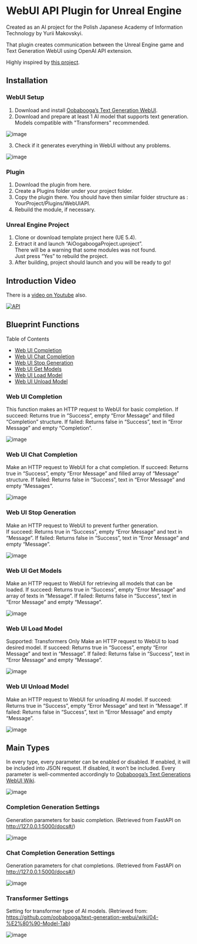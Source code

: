 # WebUI API Plugin for Unreal Engine
Created as an AI project for the Polish Japanese Academy of Information Technology by Yurii Makovskyi.

That plugin creates communication between the Unreal Engine game and Text Generation WebUI using OpenAI API extension.

Highly inspired by [this project](https://github.com/KellanM/OpenAI-Api-Unreal).

## Installation
### WebUI Setup
1. Download and install [Oobabooga’s Text Generation WebUI](https://github.com/oobabooga/text-generation-webui).
2. Download and prepare at least 1 AI model that supports text generation.
Models compatible with "Transformers" recommended.

![image](https://github.com/user-attachments/assets/ce080e0f-fe33-4116-8155-61bda3f63a48)

3. Check if it generates everything in WebUI without any problems.

![image](https://github.com/user-attachments/assets/f01f9fb7-a411-4747-9317-e78e48d35238)

### Plugin

1. Download the plugin from here.
3. Create a Plugins folder under your project folder.
4. Copy the plugin there. You should have then similar folder structure as : YourProject/Plugins/WebUIAPI.
5. Rebuild the module, if necessary.

### Unreal Engine Project

1. Clone or download template project here (UE 5.4).
2. Extract it and launch “AiOogaboogaProject.uproject”.  
There will be a warning that some modules was not found.  
Just press “Yes” to rebuild the project.  
3. After building, project should launch and you will be ready to go!


## Introduction Video
There is a [video on Youtube](https://youtu.be/hSPzyfICNzI) also.

[![API](https://github.com/user-attachments/assets/e94247f5-c917-4e97-8d5d-f833cf484fc3)](https://www.youtube.com/watch?v=hSPzyfICNzI)


## Blueprint Functions

Table of Contents
- [Web UI Completion](#web-ui-completion)
- [Web UI Chat Completion](#web-ui-chat-completion)
- [Web UI Stop Generation](#web-ui-stop-generation)
- [Web UI Get Models](#web-ui-get-models)
- [Web UI Load Model](#web-ui-load-model)
- [Web UI Unload Model](#web-ui-unload-model)

### Web UI Completion
This function makes an HTTP request to WebUI for basic completion.
If succeed: Returns true in “Success”, empty “Error Message” and filled “Completion” structure.
If failed:  Returns false in “Success”, text in “Error Message” and empty “Completion”.

![image](https://github.com/user-attachments/assets/96186f16-b7ba-4b08-a69d-2a62f5c320e3)

### Web UI Chat Completion
Make an HTTP request to WebUI for a chat completion.
If succeed: Returns true in “Success”, empty “Error Message” and filled array of “Message” structure.
If failed:  Returns false in “Success”, text in “Error Message” and empty “Messages”.

![image](https://github.com/user-attachments/assets/d05fa46e-50aa-4c13-99c4-70cbbf1cfd75)

### Web UI Stop Generation
Make an HTTP request to WebUI to prevent further generation.	
If succeed: Returns true in “Success”, empty “Error Message” and text in “Message”.
If failed:  Returns false in “Success”, text in “Error Message” and empty “Message”.

![image](https://github.com/user-attachments/assets/2ed22745-0e35-48fe-9637-e890a18a6c16)

### Web UI Get Models
Make an HTTP request to WebUI for retrieving all models that can be loaded.
If succeed: Returns true in “Success”, empty “Error Message” and array of texts in “Message”.
If failed:  Returns false in “Success”, text in “Error Message” and empty “Message”.

![image](https://github.com/user-attachments/assets/4a0bb746-00ab-4f83-9e83-7200d7306a9f)

### Web UI Load Model
Supported: Transformers Only
Make an HTTP request to WebUI to load desired model.
If succeed: Returns true in “Success”, empty “Error Message” and text in “Message”.
If failed:  Returns false in “Success”, text in “Error Message” and empty “Message”.

![image](https://github.com/user-attachments/assets/ec6f625d-2cd2-404b-ac1c-14711c536e9d)

### Web UI Unload Model
Make an HTTP request to WebUI for unloading AI model.
If succeed: Returns true in “Success”, empty “Error Message” and text in “Message”.
If failed:  Returns false in “Success”, text in “Error Message” and empty “Message”.

![image](https://github.com/user-attachments/assets/9fad6452-32f4-4cda-b113-fc9dc986fc45)

## Main Types
In every type, every parameter can be enabled or disabled. 
If enabled, it will be included into JSON request.
If disabled, it won’t be included.
Every parameter is well-commented accordingly to [Oobabooga’s Text Generations WebUI Wiki](https://github.com/oobabooga/text-generation-webui/wiki/03-%E2%80%90-Parameters-Tab).

![image](https://github.com/user-attachments/assets/0dbf4a67-abfd-467b-bcb3-495f230b6ce5)

### Completion Generation Settings
Generation parameters for basic completion. (Retrieved from FastAPI on http://127.0.0.1:5000/docs#/)

![image](https://github.com/user-attachments/assets/95901306-b353-4e14-be6a-b2d6062d6a9a)

### Chat Completion Generation Settings
Generation parameters for chat completions. (Retrieved from FastAPI on http://127.0.0.1:5000/docs#/)

![image](https://github.com/user-attachments/assets/23e054dd-24c6-4c3f-b8fb-86a7b7d91d17)

### Transformer Settings
Setting for transformer type of AI models. (Retrieved from: https://github.com/oobabooga/text-generation-webui/wiki/04-%E2%80%90-Model-Tab)

![image](https://github.com/user-attachments/assets/b9deb00d-7164-4257-80d6-a0628609aba2)




